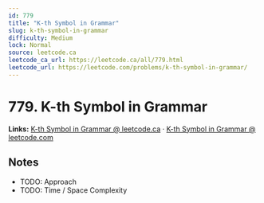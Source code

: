 ```yaml
--- 
id: 779
title: "K-th Symbol in Grammar"
slug: k-th-symbol-in-grammar
difficulty: Medium
lock: Normal
source: leetcode.ca
leetcode_ca_url: https://leetcode.ca/all/779.html
leetcode_url: https://leetcode.com/problems/k-th-symbol-in-grammar/
---
```


# 779. K-th Symbol in Grammar

**Links:** [K-th Symbol in Grammar @ leetcode.ca](https://leetcode.ca/all/779.html) · [K-th Symbol in Grammar @ leetcode.com](https://leetcode.com/problems/k-th-symbol-in-grammar/)

## Notes
- TODO: Approach
- TODO: Time / Space Complexity
